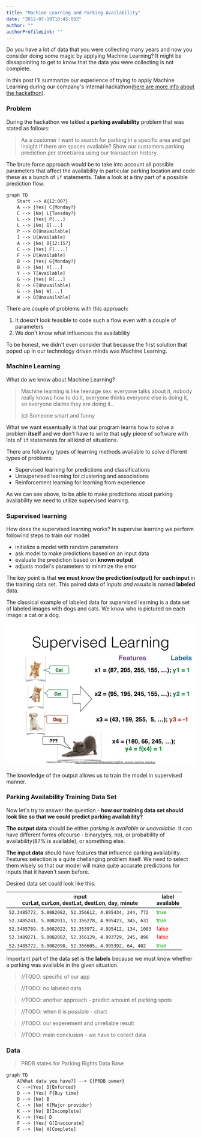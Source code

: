 ```yaml
---
title: "Machine Learning and Parking Availability"
date: "2012-07-19T10:45:00Z"
author: ""
authorProfileLink: ""
---
```


Do you have a lot of data that you were collecting many years and now you consider doing some magic by applying Machine Learning? It might be dissapointing to get to know that the data you were collecting is not complete. 

In this post I'll summarize our experience of trying to apply Machine Learning during our company's internal hackathon([here are more info about the hackathon]()). 

### Problem

During the hackathon we takled a **parking availability** problem that was stated as follows:

> As a customer I want to search for parking in a specific area and get insight if there are spaces available? Show our customers parking prediction per street/area using our transaction history.

The brute force approach would be to take into account all possible parameters that affect the availability in particular parking location and code these as a bunch of `if` statements. Take a look at a tiny part of a possible prediction flow:

```mermaid
graph TD
    Start --> A{12:00?}
    A --> |Yes| C{Monday?}
    C --> |No| L{Tuesday?}
    L --> |Yes| P[...]
    L --> |No| I[...]
    P --> O[Unavailable]
    I --> U[Available]
    A --> |No| B{12:15?}
    C --> |Yes| F[....]
    F --> D[Available]
    B --> |Yes| G{Monday?}
    B --> |No| Y[...]
    Y --> T[Available]
    G --> |Yes| R[...]
    R --> E[Unavailable]
    G --> |No| W[...]
    W --> Q[Unavailable]
```
There are couple of problems with this approach:
1. It doesn't look feasible to code such a flow even with a couple of parameters
2. We don't know what influences the availability 

To be honest, we didn't even consider that because the first solution that poped up in our technology driven minds was Machine Learning. 

### Machine Learning
What do we know about Machine Learning?
> Machine learning is like teenage sex: everyone talks about it, nobody really knows how to do it, everyone thinks everyone else is doing it, so everyone claims they are doing it.. 
>
> (c) Someone smart and funny

What we want essentually is that our program learns how to solve a problem **itself** and we don't have to write that ugly piece of software with lots of `if` statements for all kind of situations.

There are following types of learning methods available to solve different types of problems:
- Supervised learning for predictions and classifications
- Unsupervised learning for clustering and associations
- Reinforcement learning for learning from experience

As we can see above, to be able to make predictions about parking availability we need to utilize supervised learning. 

### Supervised learning
How does the supervised learning works? In supervise learning we perform followind steps to train our model:
- initialize a model with random parameters
- ask model to make predictions based on an input data
- evaluate the prediction based on **known output**
- adjusts model's parameters to minimize the error 

The key point is that **we must know the prediction(output) for each input** in the training data set. This paired data of *inputs and results* is named **labeled** data.

The classical example of labeled data for supervised learning is a data set of labeled images with dogs and cats. We know who is pictured on each image: a cat or a dog.

![Cats & Dogs](./images/casndogs.jpg)

The knowledge of the output allows us to train the model in supervised manner. 

### Parking Availability Training Data Set

Now let's try to answer the question - **how our training data set should look like so that we could predict parking availability?**

**The output data** should be either *parking is available* or *unavailable*. It can have different forms ofcourse - binary(yes, no), or probability of availability(87% is available), or something else.

**The input data** should have features that influence parking availability. Features selection is a quite chellanging problem itself. We need to select them wisely so that our model will make quite accurate predictions for inputs that it haven't seen before.

Desired data set could look like this:

|input <br /> curLat, curLon, destLat, destLon, day, minute |label <br /> available|
|-----|------|
|`52.3485772, 5.0082082, 52.356612, 4.895434, 244, 772`|<span style="color:#0a0">true</span>|
|`52.3485241, 5.0082011, 52.356278, 4.995423, 345, 631`|<span style="color:#0a0">true<span>|
|`52.3485789, 5.0082022, 52.353972, 4.995412, 134, 1083`|<span style="color:#f00">false</span>|
|`52.3489271, 5.0082082, 52.356129, 4.993729, 245, 890`|<span style="color:#f00">false</span>|
|`52.3485772, 5.0082090, 52.356605, 4.995392, 64, 402`|<span style="color:#0a0">true<span>|

Important part of the data set is the **labels** because we must know whether a parking was available in the given situation.


>//TODO: specific of our app

>//TODO: no labeled data

>//TODO: another approach - predict amount of parking spots

>//TODO: when it is possible - chart

>//TODO: our experement and unreliable result

>//TODO: main conclusion - we have to collect data

### Data

> PRDB states for Parking Rights Data Base

```mermaid
graph TD
    A[What data you have?] --> C{PRDB owner}
    C -->|Yes| D{Enforced}
    D --> |Yes| F{Buy time}
    D --> |No| B
    C --> |No| K{Major provider}
    K --> |No| B[Incomplete]
    K --> |Yes| D
    F --> |Yes| G[Inaccurate]
    F --> |No| H[Complete]
```